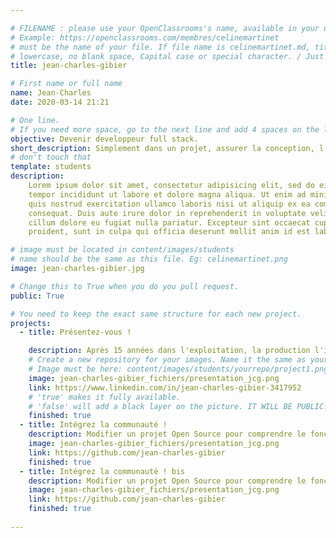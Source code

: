 ```yaml
---

# FILENAME : please use your OpenClassrooms's name, available in your url.
# Example: https://openclassrooms.com/membres/celinemartinet
# must be the name of your file. If file name is celinemartinet.md, title is celinemartinet.
# lowercase, no blank space, Capital case or special character. / Just 2 verify smth
title: jean-charles-gibier

# First name or full name
name: Jean-Charles
date: 2020-03-14 21:21

# One line.
# If you need more space, go to the next line and add 4 spaces on the left, as in 'description'.
objective: Devenir developpeur full stack.
short_description: Simplement dans un projet, assurer la conception, l'Ux, le modele, les tests, le developpement, le déploiement, la maintenance, l'architecture, les choix d'infrastructure, le café les pizzas et l'addition SVP 
# don't touch that
template: students
description:
    Lorem ipsum dolor sit amet, consectetur adipisicing elit, sed do eiusmod
    tempor incididunt ut labore et dolore magna aliqua. Ut enim ad minim veniam,
    quis nostrud exercitation ullamco laboris nisi ut aliquip ex ea commodo
    consequat. Duis aute irure dolor in reprehenderit in voluptate velit esse
    cillum dolore eu fugiat nulla pariatur. Excepteur sint occaecat cupidatat non
    proident, sunt in culpa qui officia deserunt mollit anim id est laborum.

# image must be located in content/images/students
# name should be the same as this file. Eg: celinemartinet.png
image: jean-charles-gibier.jpg

# Change this to True when you do you pull request.
public: True

# You need to keep the exact same structure for each new project.
projects:
  - title: Présentez-vous !

    description: Après 15 années dans l'exploitation, la production l'intégration, la gestion d'infrastructure et le développement, je souhaite exercer en tant que "full-stack" Connaissances métier : Archivage électronique, dématérialisation, certification numérique, métiers de la paye, traitements graphiques, numérisation, intégration de services internet / IT, SOA, imagerie 2D, ... Compétences :  Java, & scripting (Perl, Bash,. Python, PowerShell) Reploiement Cloud (AWS/Docker/Git).
    # Create a new repository for your images. Name it the same as your nickname and profile picture.
    # Image must be here: content/images/students/yourrepo/project1.png
    image: jean-charles-gibier_fichiers/presentation_jcg.png
    link: https://www.linkedin.com/in/jean-charles-gibier-3417952
    # 'true' makes it fully available.
    # 'false' will add a black layer on the picture. IT WILL BE PUBLIC!
    finished: true
  - title: Intégrez la communauté !
    description: Modifier un projet Open Source pour comprendre le fonctionnement de Git, de Github et des pullreques
    image: jean-charles-gibier_fichiers/presentation_jcg.png
    link: https://github.com/jean-charles-gibier
    finished: true
  - title: Intégrez la communauté ! bis
    description: Modifier un projet Open Source pour comprendre le fonctionnement de Git, de Github et des pullreques
    image: jean-charles-gibier_fichiers/presentation_jcg.png
    link: https://github.com/jean-charles-gibier
    finished: true
    
---
```

